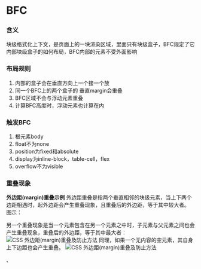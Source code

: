 # BFC

### 含义

块级格式化上下文，是页面上的一块渲染区域，里面只有块级盒子，BFC规定了它内部块级盒子的如何布局，BFC内部的元素不受外面影响



### 布局规则

1. 内部的盒子会在垂直方向上一个接一个放
2. 同一个BFC上的两个盒子的 垂直margin会重叠
3. BFC区域不会与浮动元素重叠
4. 计算BFC高度时，浮动元素也计算在内



### 触发BFC

1. 根元素body
2. float不为none
3. position为fixed和absolute
4. display为inline-block，table-cell，flex
5. overflow不为visible



### 重叠现象

**外边距(margin)重叠示例**
外边距重叠是指两个垂直相邻的块级元素，当上下两个边距相遇时，起外边距会产生重叠现象，且重叠后的外边距，等于其中较大者。
图示：

另一个重叠现象是当一个元素包含在另一个元素之中时，子元素与父元素之间也会产生重叠现象，重叠后的外边距，等于其中最大者：
![CSS 外边距(margin)重叠及防止方法](http://www.hujuntao.com/wp-content/uploads/2011/11/css_margin_1.gif)
同理，如果一个无内容的空元素，其自身上下边距也会产生重叠。
![CSS 外边距(margin)重叠及防止方法](http://www.hujuntao.com/wp-content/uploads/2011/11/css_margin_2.gif)



、


